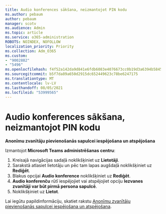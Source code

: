 ```yaml
---
title: Audio konferences sākšana, neizmantojot PIN kodu
ms.author: pebaum
author: pebaum
manager: scotv
ms.audience: Admin
ms.topic: article
ms.service: o365-administration
ROBOTS: NOINDEX, NOFOLLOW
localization_priority: Priority
ms.collection: Adm_O365
ms.custom:
- "9002882"
- "5496"
ms.openlocfilehash: f4f52a142da9d841e6fdb6083e4076673cc0b19d3a6394b58455c3f4f7580f5b
ms.sourcegitcommit: b5f7da89a650d2915dc652449623c78be6247175
ms.translationtype: MT
ms.contentlocale: lv-LV
ms.lasthandoff: 08/05/2021
ms.locfileid: "53999565"
---
```

# <a name="start-an-audio-conference-without-a-pin"></a>Audio konferences sākšana, neizmantojot PIN kodu

**Anonīmu zvanītāju pievienošanās sapulcei iespējošana un atspējošana**

Izmantojot **Microsoft Teams administrēšanas centru**:

1. Kreisajā navigācijas sadaļā noklikšķiniet uz **Lietotāji**.
2. Sarakstā atlasiet lietotāju un pēc tam lapas augšdaļā noklikšķiniet uz **Rediģēt**.
3. Blakus opcijai **Audio konference** noklikšķiniet uz **Rediģēt**.
4. **Audio konferenču** rūtī iespējojiet vai atspējojiet opciju **Iezvanes zvanītāji var būt pirmā persona sapulcē**.
5. Noklikšķiniet uz **Lietot**.

Lai iegūtu papildinformāciju, skatiet rakstu [Anonīmu zvanītāju pievienošanās sapulcei iespējošana un atspējošana](https://docs.microsoft.com/microsoftteams/start-an-audio-conference-over-the-phone-without-a-pin-in-teams).
